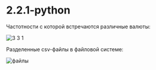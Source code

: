 # 2.2.1-python

Частотности с которой встречаются различные валюты:

![3 3 1](https://user-images.githubusercontent.com/103308669/209575142-f2ba1b68-2491-4c5d-b2d6-8512db49b94d.png)

Разделенные csv-файлы в файловой системе:

![файлы](https://user-images.githubusercontent.com/103308669/209575153-b3ea6832-f77a-43ec-8f6e-30481f335e9b.png)
